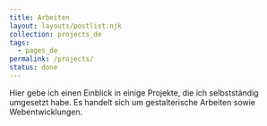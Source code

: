 ```yaml
---
title: Arbeiten
layout: layouts/postlist.njk
collection: projects_de
tags:
  - pages_de
permalink: /projects/
status: done
---
```

Hier gebe ich einen Einblick in einige Projekte, die ich selbstständig umgesetzt habe. Es handelt sich um gestalterische Arbeiten sowie Webentwicklungen.
